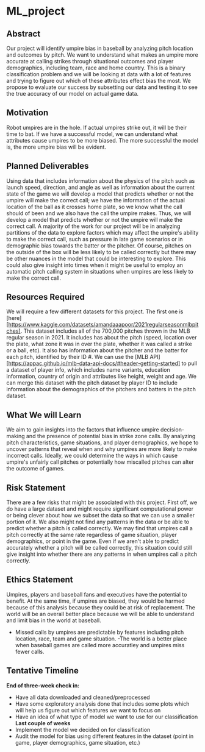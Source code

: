 # ML_project

## Abstract

Our project will identify umpire bias in baseball by analyzing pitch 
location and outcomes by pitch. We want to understand what makes an umpire 
more accurate at calling strikes through situational outcomes and player
demographics, including team, race and home country. This is a binary 
classification problem and we will be looking at data with a lot of features
and trying to figure out which of these attributes effect bias the most. 
We propose to evaluate our success by subsetting our data and testing it 
to see the true accuracy of our model on actual game data.

## Motivation

Robot umpires are in the hole. If actual umpires strike out, it will be their
time to bat. If we have a successful model, we can understand what attributes
cause umpires to be more biased. The more successful the model is, the more umpire 
bias will be evident.

## Planned Deliverables

Using data that includes information about the physics of the pitch such as launch speed, direction, and angle as well as information about the current state of the game we will develop a model that predicts whether or not the umpire will make the correct call; we have the information of the actual location of the ball as it crosses home plate, so we know what the call should of been and we also have the call the umpire makes. Thus, we will develop a model that predicts whether or not the umpire will make the correct call. A majority of the work for our project will be in analyzing partitions of the data to explore factors which may affect the umpire's ability to make the correct call, such as pressure in late game scenarios or in demographic bias towards the batter or the pitcher. Of course, pitches on the outside of the box will be less likely to be called correctly but there may be other nuances in the model that could be interesting to explore. This could also give insight into times when it might be useful to employ an automatic pitch calling system in situations when umpires are less likely to make the correct call.  

## Resources Required

We will require a few different datasets for this project. The first one is [here][https://www.kaggle.com/datasets/amandaaapoor/2021regularseasonmlbpitches]. This dataset includes all of the 700,000 pitches thrown in the MLB regular season in 2021. It includes has about the pitch (speed, location over the plate, what zone it was in over the plate, whether it was called a strike or a ball, etc). It also has information about the pitcher and the batter for each pitch, identified by their ID #. We can use the [MLB API] [https://appac.github.io/mlb-data-api-docs/#header-getting-started] to pull a dataset of player info, which includes name variants, education information, country of origin and attributes like height, weight and age. We can merge this dataset with the pitch dataset by player ID to include information about the demographics of the pitchers and batters in the pitch dataset. 

## What We will Learn

We aim to gain insights into the factors that influence umpire decision-making and the presence of potential bias in strike zone calls. By analyzing pitch characteristics, game situations, and player demographics, we hope to uncover patterns that reveal when and why umpires are more likely to make incorrect calls. Ideally, we could determine the ways in which cause umpire's unfairly call pitches or potentially how miscalled pitches can alter the outcome of games. 

## Risk Statement

There are a few risks that might be associated with this project. First off, we do have a large dataset and might require significant computational power or being clever about how we subset the data so that we can use a smaller portion of it. We also might not find any patterns ‍‍‍‍‍‍‍‍‍‍‍‍‍‍‍‍‍‍‍‍in the data or be able to predict whether a pitch is called correctly.  ‍‍‍‍‍‍‍‍‍‍‍‍‍‍We may find that umpires call a pitch correctly at the same rate regardless of game situation, player demographics, or point in the game. Even if we aren't able to predict accurately whether a pitch will be called correctly, this situation could still give insight into whether there are any patterns in when umpires call a pitch correctly. 

## Ethics Statement

Umpires, players and baseball fans and executives have the potential to benefit.
At the same time, if umpires are biased, they would be harmed because of this analysis
because they could be at risk of replacement. The world will be an overall better place
because we will be able to understand and limit bias in the world at baseball. 
- Missed calls by umpires are predictable by features including pitch location, race, team and game
situation.
-The world is a better place when baseball games are called more accuratley and 
umpires miss fewer calls. 

## Tentative Timeline
**End of three-week check in:**
- Have all data downloaded and cleaned/preprocessed
- Have some exploratory analysis done that includes some plots which will help us figure out which features we want to focus on
- Have an idea of what type of model we want to use for our classification 
**Last couple of weeks**
- Implement the model we decided on for classification 
- Audit the model for bias using different features in the dataset (point in game, player demographics, game situation, etc.)